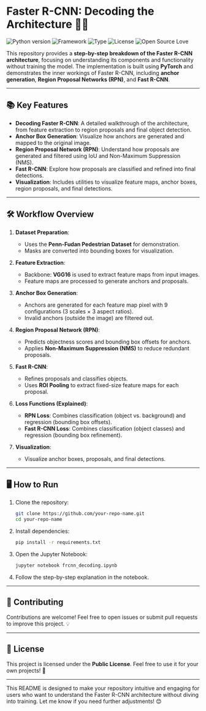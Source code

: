 # Faster R-CNN: Decoding the Architecture 🕵️‍♂️

![Python version](https://img.shields.io/badge/Python%20version-3.10.10-light)
![Framework](https://img.shields.io/badge/Framework-PyTorch-blue)
![Type](https://img.shields.io/badge/Type-Object%20Detection-green)
![License](https://img.shields.io/badge/License-Public-green)
![Open Source Love](https://img.shields.io/badge/%E2%9D%A4%EF%B8%8F-Open%20Source-pink)

This repository provides a **step-by-step breakdown of the Faster R-CNN architecture**, focusing on understanding its components and functionality without training the model. The implementation is built using **PyTorch** and demonstrates the inner workings of Faster R-CNN, including **anchor generation**, **Region Proposal Networks (RPN)**, and **Fast R-CNN**.

---

## 📚 Key Features

- **Decoding Faster R-CNN**: A detailed walkthrough of the architecture, from feature extraction to region proposals and final object detection.
- **Anchor Box Generation**: Visualize how anchors are generated and mapped to the original image.
- **Region Proposal Network (RPN)**: Understand how proposals are generated and filtered using IoU and Non-Maximum Suppression (NMS).
- **Fast R-CNN**: Explore how proposals are classified and refined into final detections.
- **Visualization**: Includes utilities to visualize feature maps, anchor boxes, region proposals, and final detections.

---

## 🛠️ Workflow Overview

1. **Dataset Preparation**:
   - Uses the **Penn-Fudan Pedestrian Dataset** for demonstration.
   - Masks are converted into bounding boxes for visualization.

2. **Feature Extraction**:
   - Backbone: **VGG16** is used to extract feature maps from input images.
   - Feature maps are processed to generate anchors and proposals.

3. **Anchor Box Generation**:
   - Anchors are generated for each feature map pixel with 9 configurations (3 scales × 3 aspect ratios).
   - Invalid anchors (outside the image) are filtered out.

4. **Region Proposal Network (RPN)**:
   - Predicts objectness scores and bounding box offsets for anchors.
   - Applies **Non-Maximum Suppression (NMS)** to reduce redundant proposals.

5. **Fast R-CNN**:
   - Refines proposals and classifies objects.
   - Uses **ROI Pooling** to extract fixed-size feature maps for each proposal.

6. **Loss Functions (Explained)**:
   - **RPN Loss**: Combines classification (object vs. background) and regression (bounding box offsets).
   - **Fast R-CNN Loss**: Combines classification (object classes) and regression (bounding box refinement).

7. **Visualization**:
   - Visualize anchor boxes, proposals, and final detections.

---

## 🖥️ How to Run

1. Clone the repository:
   ```bash
   git clone https://github.com/your-repo-name.git
   cd your-repo-name
   ```

2. Install dependencies:
   ```bash
   pip install -r requirements.txt
   ```

3. Open the Jupyter Notebook:
   ```bash
   jupyter notebook frcnn_decoding.ipynb
   ```

4. Follow the step-by-step explanation in the notebook.

---

## 🤝 Contributing

Contributions are welcome! Feel free to open issues or submit pull requests to improve this project. 💡

---

## 📜 License

This project is licensed under the **Public License**. Feel free to use it for your own projects! 🎉

---

This README is designed to make your repository intuitive and engaging for users who want to understand the Faster R-CNN architecture without diving into training. Let me know if you need further adjustments! 😊
